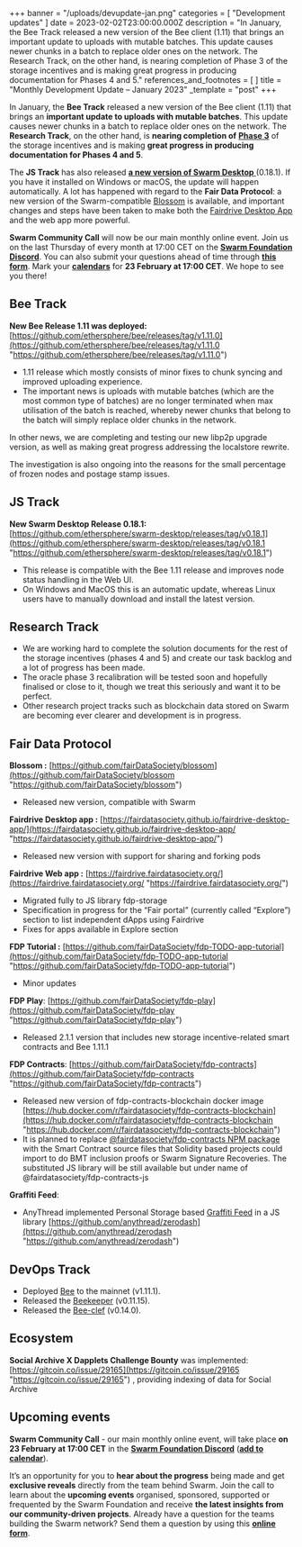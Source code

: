 +++
banner = "/uploads/devupdate-jan.png"
categories = [ "Development updates" ]
date = 2023-02-02T23:00:00.000Z
description = "In January, the Bee Track released a new version of the Bee client (1.11) that brings an important update to uploads with mutable batches. This update causes newer chunks in a batch to replace older ones on the network. The Research Track, on the other hand, is nearing completion of Phase 3 of the storage incentives and is making great progress in producing documentation for Phases 4 and 5."
references_and_footnotes = [ ]
title = "Monthly Development Update – January 2023"
_template = "post"
+++


In January, the **Bee Track** released a new version of the Bee client (1.11) that brings an **important update to uploads with mutable batches**. This update causes newer chunks in a batch to replace older ones on the network. The **Research Track**, on the other hand, is **nearing completion of** [**Phase 3**](https://blog.ethswarm.org/foundation/2022/towards-the-world-computer.-the-swarm-network-upgrade-has-started./) of the storage incentives and is making **great progress in producing documentation for Phases 4 and 5**.

The **JS Track** has also released [**a new version of Swarm Desktop** ](https://www.ethswarm.org/build/desktop)(0.18.1). If you have it installed on Windows or macOS, the update will happen automatically. A lot has happened with regard to the **Fair Data Protocol**: a new version of the Swarm-compatible [Blossom](https://github.com/fairDataSociety/blossom) is available, and important changes and steps have been taken to make both the [Fairdrive Desktop App](https://fairdatasociety.github.io/fairdrive-desktop-app/) and the web app more powerful.

**Swarm Community Call** will now be our main monthly online event. Join us on the last Thursday of every month at 17:00 CET on the [**Swarm Foundation Discord**](https://discord.com/channels/799027393297514537/801438093927776286). You can also submit your questions ahead of time through [**this form**](https://airtable.com/shrBRyrMkXFsJvLS3). Mark your [**calendars**](https://www.addevent.com/event/Ui16058875) for **23 February at 17:00 CET**. We hope to see you there!

## Bee Track

**New Bee Release 1.11 was deployed:** [https://github.com/ethersphere/bee/releases/tag/v1.11.0](https://github.com/ethersphere/bee/releases/tag/v1.11.0 "https://github.com/ethersphere/bee/releases/tag/v1.11.0")

- 1.11 release which mostly consists of minor fixes to chunk syncing and improved uploading experience.
- The important news is uploads with mutable batches (which are the most common type of batches) are no longer terminated when max utilisation of the batch is reached, whereby newer chunks that belong to the batch will simply replace older chunks in the network.

In other news, we are completing and testing our new libp2p upgrade version, as well as making great progress addressing the localstore rewrite.

The investigation is also ongoing into the reasons for the small percentage of frozen nodes and postage stamp issues.

## JS Track

**New Swarm Desktop Release 0.18.1:** [https://github.com/ethersphere/swarm-desktop/releases/tag/v0.18.1](https://github.com/ethersphere/swarm-desktop/releases/tag/v0.18.1 "https://github.com/ethersphere/swarm-desktop/releases/tag/v0.18.1")

- This release is compatible with the Bee 1.11 release and improves node status handling in the Web UI.
- On Windows and MacOS this is an automatic update, whereas Linux users have to manually download and install the latest version.

## Research Track

- We are working hard to complete the solution documents for the rest of the storage incentives (phases 4 and 5) and create our task backlog and a lot of progress has been made.
- The oracle phase 3 recalibration will be tested soon and hopefully finalised or close to it, though we treat this seriously and want it to be perfect.
- Other research project tracks such as blockchain data stored on Swarm are becoming ever clearer and development is in progress.

## Fair Data Protocol

**Blossom :** [https://github.com/fairDataSociety/blossom](https://github.com/fairDataSociety/blossom "https://github.com/fairDataSociety/blossom")

- Released new version, compatible with Swarm

**Fairdrive Desktop app :** [https://fairdatasociety.github.io/fairdrive-desktop-app/](https://fairdatasociety.github.io/fairdrive-desktop-app/ "https://fairdatasociety.github.io/fairdrive-desktop-app/")

- Released new version with support for sharing and forking pods

**Fairdrive Web app :** [https://fairdrive.fairdatasociety.org/](https://fairdrive.fairdatasociety.org/ "https://fairdrive.fairdatasociety.org/")

- Migrated fully to JS library fdp-storage
- Specification in progress for the “Fair portal” (currently called “Explore”) section to list independent dApps using Fairdrive
- Fixes for apps available in Explore section

**FDP Tutorial :** [https://github.com/fairDataSociety/fdp-TODO-app-tutorial](https://github.com/fairDataSociety/fdp-TODO-app-tutorial "https://github.com/fairDataSociety/fdp-TODO-app-tutorial")

- Minor updates

**FDP Play**: [https://github.com/fairDataSociety/fdp-play](https://github.com/fairDataSociety/fdp-play "https://github.com/fairDataSociety/fdp-play")

- Released 2.1.1 version that includes new storage incentive-related smart contracts and Bee 1.11.1

**FDP Contracts**: [https://github.com/fairDataSociety/fdp-contracts](https://github.com/fairDataSociety/fdp-contracts "https://github.com/fairDataSociety/fdp-contracts")

- Released new version of fdp-contracts-blockchain docker image [https://hub.docker.com/r/fairdatasociety/fdp-contracts-blockchain](https://hub.docker.com/r/fairdatasociety/fdp-contracts-blockchain "https://hub.docker.com/r/fairdatasociety/fdp-contracts-blockchain")
- It is planned to replace [@fairdatasociety/fdp-contracts NPM package](https://www.npmjs.com/package/@fairdatasociety/fdp-contracts) with the Smart Contract source files that Solidity based projects could import to do BMT inclusion proofs or Swarm Signature Recoveries. The substituted JS library will be still available but under name of @fairdatasociety/fdp-contracts-js

**Graffiti Feed**:

- AnyThread implemented Personal Storage based [Graffiti Feed](https://github.com/fairDataSociety/FIPs/blob/master/text/0062-graffiti-feed.md) in a JS library [https://github.com/anythread/zerodash](https://github.com/anythread/zerodash "https://github.com/anythread/zerodash")

## DevOps Track

- Deployed [Bee](https://github.com/ethersphere/bee) to the mainnet (v1.11.1).
- Released the [Beekeeper](https://github.com/ethersphere/beekeeper) (v0.11.15).
- Released the [Bee-clef](https://github.com/ethersphere/bee-clef) (v0.14.0).

## Ecosystem

**Social Archive X Dapplets Challenge Bounty** was implemented: [https://gitcoin.co/issue/29165](https://gitcoin.co/issue/29165 "https://gitcoin.co/issue/29165") , providing indexing of data for Social Archive

## Upcoming events

**Swarm Community Call** - our main monthly online event, will take place **on 23 February at 17:00 CET** in the [**Swarm Foundation Discord**](https://discord.com/channels/799027393297514537/801438093927776286) ([**add to calendar**](https://www.addevent.com/event/Ui16058875)).

It’s an opportunity for you to **hear about the progress** being made and get **exclusive reveals** directly from the team behind Swarm. Join the call to learn about the **upcoming events** organised, sponsored, supported or frequented by the Swarm Foundation and receive **the latest insights from our community-driven projects**.
Already have a question for the teams building the Swarm network? Send them a question by using this [**online form**](https://airtable.com/shrBRyrMkXFsJvLS3).
